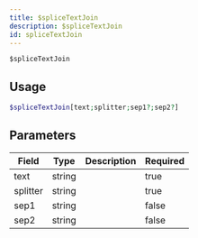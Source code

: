 ```yaml
---
title: $spliceTextJoin 
description: $spliceTextJoin 
id: spliceTextJoin
---
```


`$spliceTextJoin` 

## Usage

```php
$spliceTextJoin[text;splitter;sep1?;sep2?]
```

## Parameters 


| Field    | Type   | Description | Required |
| -------- | ------ | ----------- | -------- |
| text     | string |             | true      |
| splitter | string |             | true      |
| sep1     | string |             | false       |
| sep2     | string |             | false       |

